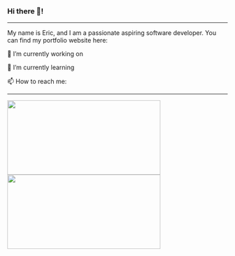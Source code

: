 ### Hi there 👋!

---

My name is Eric, and I am a passionate aspiring software developer. You can find my portfolio website here: 


🔭 I’m currently working on 
 
 
🌱 I’m currently learning 
 
 
📫 How to reach me:

---

<a href="https://github.com/Eric-Nobrega/github-readme-stats">
  <img align="center" src="https://github-readme-stats.vercel.app/api/top-langs/?username=Eric-Nobrega&theme=tokyonight&layout=compact&hide=css" width="350" height="170"/>
</a>
<a href="https://github.com/Eric-Nobrega/convoychat">
  <img align="center" src="https://github-readme-stats.vercel.app/api?username=Eric-Nobrega&theme=tokyonight&show_icons=true" width="350" height="170"/>
</a>
